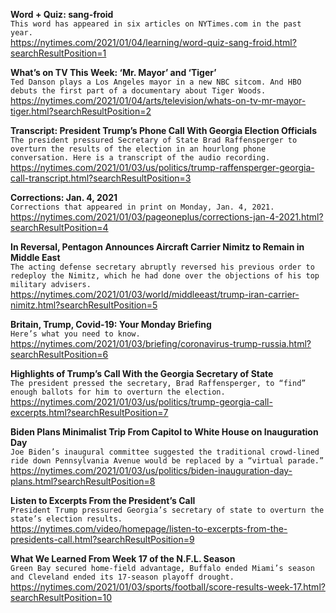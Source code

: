 **Word + Quiz: sang-froid**\
`This word has appeared in six articles on NYTimes.com in the past year.`\
https://nytimes.com/2021/01/04/learning/word-quiz-sang-froid.html?searchResultPosition=1

**What’s on TV This Week: ‘Mr. Mayor’ and ‘Tiger’**\
`Ted Danson plays a Los Angeles mayor in a new NBC sitcom. And HBO debuts the first part of a documentary about Tiger Woods.`\
https://nytimes.com/2021/01/04/arts/television/whats-on-tv-mr-mayor-tiger.html?searchResultPosition=2

**Transcript: President Trump’s Phone Call With Georgia Election Officials**\
`The president pressured Secretary of State Brad Raffensperger to overturn the results of the election in an hourlong phone conversation. Here is a transcript of the audio recording.`\
https://nytimes.com/2021/01/03/us/politics/trump-raffensperger-georgia-call-transcript.html?searchResultPosition=3

**Corrections: Jan. 4, 2021**\
`Corrections that appeared in print on Monday, Jan. 4, 2021.`\
https://nytimes.com/2021/01/03/pageoneplus/corrections-jan-4-2021.html?searchResultPosition=4

**In Reversal, Pentagon Announces Aircraft Carrier Nimitz to Remain in Middle East**\
`The acting defense secretary abruptly reversed his previous order to redeploy the Nimitz, which he had done over the objections of his top military advisers.`\
https://nytimes.com/2021/01/03/world/middleeast/trump-iran-carrier-nimitz.html?searchResultPosition=5

**Britain, Trump, Covid-19: Your Monday Briefing**\
`Here’s what you need to know.`\
https://nytimes.com/2021/01/03/briefing/coronavirus-trump-russia.html?searchResultPosition=6

**Highlights of Trump’s Call With the Georgia Secretary of State**\
`The president pressed the secretary, Brad Raffensperger, to “find” enough ballots for him to overturn the election.`\
https://nytimes.com/2021/01/03/us/politics/trump-georgia-call-excerpts.html?searchResultPosition=7

**Biden Plans Minimalist Trip From Capitol to White House on Inauguration Day**\
`Joe Biden’s inaugural committee suggested the traditional crowd-lined ride down Pennsylvania Avenue would be replaced by a “virtual parade.”`\
https://nytimes.com/2021/01/03/us/politics/biden-inauguration-day-plans.html?searchResultPosition=8

**Listen to Excerpts From the President’s Call**\
`President Trump pressured Georgia’s secretary of state to overturn the state’s election results.`\
https://nytimes.com/video/homepage/listen-to-excerpts-from-the-presidents-call.html?searchResultPosition=9

**What We Learned From Week 17 of the N.F.L. Season**\
`Green Bay secured home-field advantage, Buffalo ended Miami’s season and Cleveland ended its 17-season playoff drought.`\
https://nytimes.com/2021/01/03/sports/football/score-results-week-17.html?searchResultPosition=10

